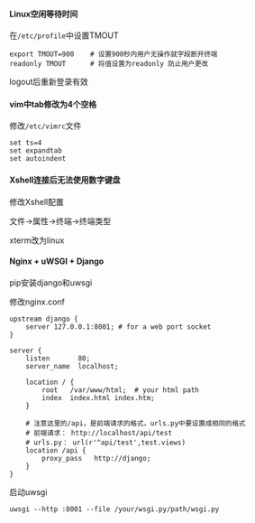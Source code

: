 #### Linux空闲等待时间

在`/etc/profile`中设置TMOUT

```shell
export TMOUT=900    # 设置900秒内用户无操作就字段断开终端
readonly TMOUT      # 将值设置为readonly 防止用户更改
```

logout后重新登录有效

#### vim中tab修改为4个空格

修改`/etc/vimrc`文件

```shell
set ts=4
set expandtab
set autoindent
```

#### Xshell连接后无法使用数字键盘

修改Xshell配置

文件->属性->终端->终端类型

xterm改为linux

#### Nginx + uWSGI + Django

pip安装django和uwsgi

修改nginx.conf

```shell
upstream django {
	server 127.0.0.1:8001; # for a web port socket
}

server {
    listen       80;
    server_name  localhost;

    location / {
    	root   /var/www/html;  # your html path
    	index  index.html index.htm;
    }

	# 注意这里的/api，是前端请求的格式，urls.py中要设置成相同的格式
	# 前端请求： http://localhost/api/test
	# urls.py： url(r'^api/test',test.views)
    location /api {
    	proxy_pass   http://django;
    }
}

```

启动uwsgi

```shell
uwsgi --http :8001 --file /your/wsgi.py/path/wsgi.py
```

